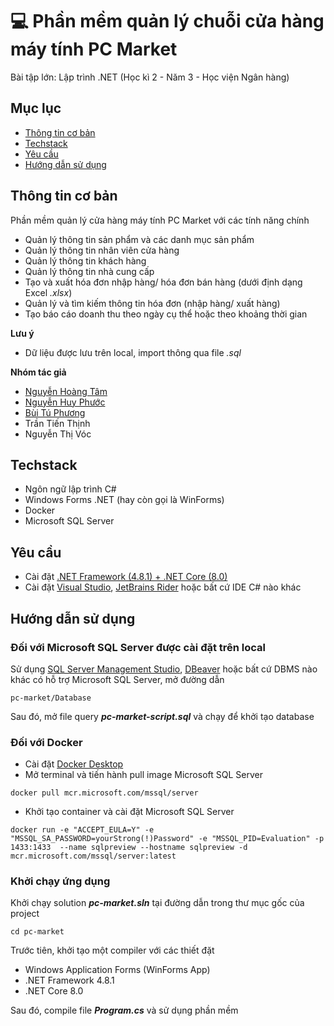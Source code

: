 # 💻 Phần mềm quản lý chuỗi cửa hàng máy tính PC Market
Bài tập lớn: Lập trình .NET (Học kì 2 - Năm 3 - Học viện Ngân hàng)

## Mục lục
* [Thông tin cơ bản](#thông-tin-cơ-bản)
* [Techstack](#techstack)
* [Yêu cầu](#yêu-cầu)
* [Hướng dẫn sử dụng](#hướng-dẫn-sử-dụng)

## Thông tin cơ bản
Phần mềm quản lý cửa hàng máy tính PC Market với các tính năng chính
- Quản lý thông tin sản phẩm và các danh mục sản phẩm
- Quản lý thông tin nhân viên cửa hàng
- Quản lý thông tin khách hàng
- Quản lý thông tin nhà cung cấp
- Tạo và xuất hóa đơn nhập hàng/ hóa đơn bán hàng (dưới định dạng Excel *.xlsx*)
- Quản lý và tìm kiếm thông tin hóa đơn (nhập hàng/ xuất hàng)
- Tạo báo cáo doanh thu theo ngày cụ thể hoặc theo khoảng thời gian

**Lưu ý**
- Dữ liệu được lưu trên local, import thông qua file *.sql*

**Nhóm tác giả**
- [Nguyễn Hoàng Tâm](https://github.com/nghtamm)
- [Nguyễn Huy Phước](https://github.com/DurkYerunz)
- [Bùi Tú Phương](https://github.com/phuong11032002)
- Trần Tiến Thịnh
- Nguyễn Thị Vóc
	
## Techstack
- Ngôn ngữ lập trình C#
- Windows Forms .NET (hay còn gọi là WinForms)
- Docker
- Microsoft SQL Server
	
## Yêu cầu
- Cài đặt [.NET Framework (4.8.1) + .NET Core (8.0)](https://dotnet.microsoft.com/en-us/download/visual-studio-sdks)
- Cài đặt [Visual Studio](https://visualstudio.microsoft.com/), [JetBrains Rider](https://www.jetbrains.com/rider/) hoặc bất cứ IDE C# nào khác

## Hướng dẫn sử dụng
### Đối với Microsoft SQL Server được cài đặt trên local
Sử dụng [SQL Server Management Studio](https://learn.microsoft.com/en-us/sql/ssms/download-sql-server-management-studio-ssms?view=sql-server-ver16#download-ssms), [DBeaver](https://dbeaver.io/download/) hoặc bất cứ DBMS nào khác có hỗ trợ Microsoft SQL Server, mở đường dẫn
```
pc-market/Database
```
Sau đó, mở file query ***pc-market-script.sql*** và chạy để khởi tạo database
### Đối với Docker
- Cài đặt [Docker Desktop](https://docs.docker.com/desktop/install/windows-install/)
- Mở terminal và tiến hành pull image Microsoft SQL Server
```
docker pull mcr.microsoft.com/mssql/server
```
- Khởi tạo container và cài đặt Microsoft SQL Server
```
docker run -e "ACCEPT_EULA=Y" -e "MSSQL_SA_PASSWORD=yourStrong(!)Password" -e "MSSQL_PID=Evaluation" -p 1433:1433  --name sqlpreview --hostname sqlpreview -d mcr.microsoft.com/mssql/server:latest
```
### Khởi chạy ứng dụng
Khởi chạy solution ***pc-market.sln*** tại đường dẫn trong thư mục gốc của project
```
cd pc-market
```
Trước tiên, khởi tạo một compiler với các thiết đặt
- Windows Application Forms (WinForms App)
- .NET Framework 4.8.1
- .NET Core 8.0

Sau đó, compile file ***Program.cs*** và sử dụng phần mềm
